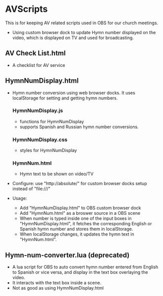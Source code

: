 # AVScripts

This is for keeping AV related scripts used in OBS for our church meetings.
- Using custom browser dock to update Hymn number displayed on the video, which is displayed on TV and used for broadcasting.

## AV Check List.html
- A checklist for AV service

## HymnNumDisplay.html
- Hymn number conversion using web browser docks. It uses localStorage for setting and getting hymn numbers.
	### HymnNumDisplay.js
	- functions for HymnNumDisplay
   	- supports Spanish and Russian hymn number conversions.
	### HymnNumDisplay.css
	- styles for HymnNumDisplay
	### HymnNum.html
	- Hymn text to be shown on video/TV

- Configure: use "http://absolute/" for custom browser docks setup instead of "file:///"
- Usage: 
	- Add "HymnNumDisplay.html" to OBS custom browser dock
	- Add "HymnNum.html" as a broswer source in a OBS scene
	- When number is typed inside one of the input boxes in "HymnNumDisplay.html", it fetches the corresponding English or Spanish hymn number and stores them in localStorage.
	- When localStorage changes, it updates the hymn text in "HymnNum.html".

## Hymn-num-converter.lua (deprecated)
- A lua script for OBS to auto convert hymn number entered from English to Spanish or vice versa, and display in the text box overlaying the video.
- It interacts with the text box inside a scene.
- Not as good as using HymnNumDisplay.html
